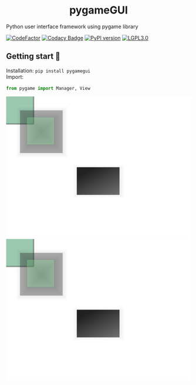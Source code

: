 <h1 align="center">pygameGUI</h1>

Python user interface framework using pygame library  

[![CodeFactor](https://www.codefactor.io/repository/github/ethosa/pygamegui/badge)](https://www.codefactor.io/repository/github/ethosa/pygamegui)
[![Codacy Badge](https://api.codacy.com/project/badge/Grade/b5509dad69814a408d6271cc15f2cbb0)](https://www.codacy.com/manual/Ethosa/pygameGUI?utm_source=github.com&amp;utm_medium=referral&amp;utm_content=Ethosa/pygameGUI&amp;utm_campaign=Badge_Grade)
[![PyPI version](https://badge.fury.io/py/pygamegui.svg)](https://badge.fury.io/py/pygamegui)
[![LGPL3.0](https://img.shields.io/github/license/Ethosa/pygameGUI)](https://github.com/Ethosa/pygameGUI/blob/master/LICENSE)

## Getting start :eyes:
Installation: `pip install pygamegui`  
Import:
```python
from pygame import Manager, View
```

![alt](https://github.com/Ethosa/pygameGUI/blob/master/hello_world.png)
[![Watch the video](https://github.com/Ethosa/pygameGUI/blob/master/hello_world.png)](https://youtu.be/watch?v=A_8RtvwuexI)
